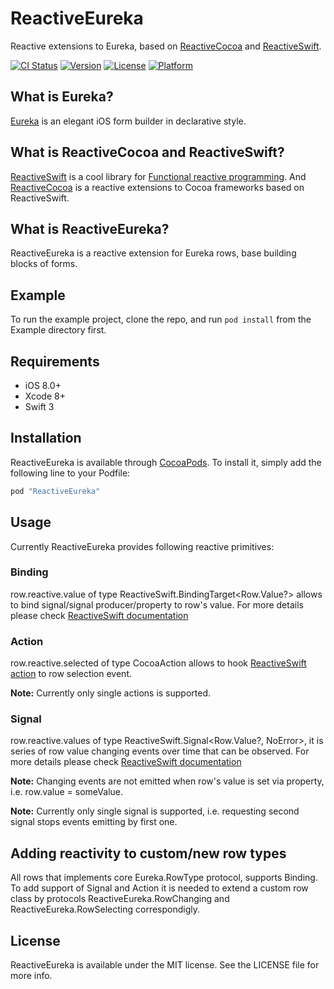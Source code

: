 # ReactiveEureka
Reactive extensions to Eureka, based on [ReactiveCocoa](https://github.com/ReactiveCocoa/ReactiveCocoa) and [ReactiveSwift](https://github.com/ReactiveCocoa/ReactiveSwift).

[![CI Status](http://img.shields.io/travis/anatoliy.pozdeyev@gmail.com/ReactiveEureka.svg?style=flat)](https://travis-ci.org/anatoliy.pozdeyev@gmail.com/ReactiveEureka)
[![Version](https://img.shields.io/cocoapods/v/ReactiveEureka.svg?style=flat)](http://cocoapods.org/pods/ReactiveEureka)
[![License](https://img.shields.io/cocoapods/l/ReactiveEureka.svg?style=flat)](http://cocoapods.org/pods/ReactiveEureka)
[![Platform](https://img.shields.io/cocoapods/p/ReactiveEureka.svg?style=flat)](http://cocoapods.org/pods/ReactiveEureka)

## What is Eureka?
[Eureka](https://github.com/xmartlabs/Eureka) is an elegant iOS form builder in declarative style.

## What is ReactiveCocoa and ReactiveSwift?
[ReactiveSwift](https://github.com/ReactiveCocoa/ReactiveSwift) is a cool library for [Functional reactive programming](https://en.wikipedia.org/wiki/Functional_reactive_programming).
And [ReactiveCocoa](https://github.com/ReactiveCocoa/ReactiveCocoa) is a reactive extensions to Cocoa frameworks based on ReactiveSwift.

## What is ReactiveEureka?

ReactiveEureka is a reactive extension for Eureka rows, base building blocks of forms.

## Example

To run the example project, clone the repo, and run `pod install` from the Example directory first.

## Requirements
* iOS 8.0+
* Xcode 8+
* Swift 3

## Installation

ReactiveEureka is available through [CocoaPods](http://cocoapods.org). To install
it, simply add the following line to your Podfile:

```ruby
pod "ReactiveEureka"
```

## Usage

Currently ReactiveEureka provides following reactive primitives:
### Binding
row.reactive.value of type ReactiveSwift.BindingTarget<Row.Value?> allows to bind signal/signal producer/property to row's value. For more details please check [ReactiveSwift documentation](https://github.com/ReactiveCocoa/ReactiveSwift/blob/master/Documentation/FrameworkOverview.md#properties) 

### Action
row.reactive.selected of type CocoaAction allows to hook [ReactiveSwift action](https://github.com/ReactiveCocoa/ReactiveSwift/blob/master/Documentation/ReactivePrimitives.md#action-a-serialized-worker-with-a-preset-action) to row selection event.

**Note:** Currently only single actions is supported.

### Signal
row.reactive.values of type ReactiveSwift.Signal<Row.Value?, NoError>, it is series of row value changing events over time that can be observed. For more details please check [ReactiveSwift documentation](https://github.com/ReactiveCocoa/ReactiveSwift/blob/master/Documentation/FrameworkOverview.md#signals) 

**Note:** Changing events are not emitted when row's value is set via property, i.e. row.value = someValue.

**Note:** Currently only single signal is supported, i.e. requesting second signal stops events emitting by first one.


## Adding reactivity to custom/new row types
All rows that implements core Eureka.RowType protocol, supports Binding.
To add support of Signal and Action it is needed to extend a custom row class by protocols ReactiveEureka.RowChanging and ReactiveEureka.RowSelecting correspondigly.

## License

ReactiveEureka is available under the MIT license. See the LICENSE file for more info.
